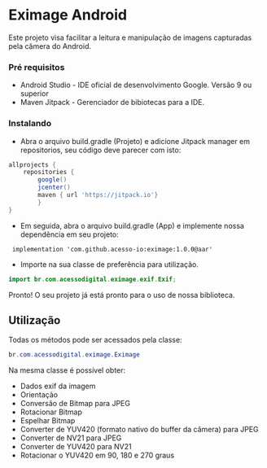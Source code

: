 # Eximage Android

Este projeto visa facilitar a leitura e manipulação de imagens capturadas pela câmera do Android.

### Pré requisitos

- Android Studio - IDE oficial de desenvolvimento Google. Versão 9 ou superior
- Maven Jitpack - Gerenciador de bibiotecas para a IDE.

### Instalando

- Abra o arquivo build.gradle (Projeto) e adicione Jitpack manager em repositorios, seu código deve parecer com isto: 

```groovy
allprojects {
    repositories {
        google()
        jcenter()
        maven { url 'https://jitpack.io'}
        }
}
```

- Em seguida, abra o arquivo build.gradle (App) e implemente nossa dependência em seu projeto: 

```
 implementation 'com.github.acesso-io:eximage:1.0.0@aar'
```

- Importe na sua classe de preferência para utilização.

```java
import br.com.acessodigital.eximage.exif.Exif;
```

Pronto! O seu projeto já está pronto para o uso de nossa biblioteca.

## Utilização

Todas os métodos pode ser acessados pela classe: 

```java
br.com.acessodigital.eximage.Eximage
```

Na mesma classe é possível obter:
 - Dados exif da imagem
 - Orientação
 - Conversão de Bitmap para JPEG
 - Rotacionar Bitmap
 - Espelhar Bitmap
 - Converter de YUV420 (formato nativo do buffer da câmera) para JPEG
 - Converter de NV21 para JPEG
 - Converter de YUV420  para NV21
 - Rotacionar o YUV420 em 90, 180 e 270 graus
 
